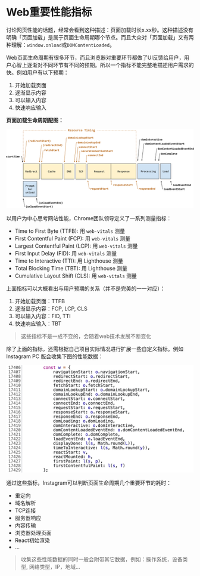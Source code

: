 # Web重要性能指标

讨论网页性能的话题，经常会看到这种描述：页面加载时长x.xx秒。这种描述没有明确「页面加载」是属于页面生命周期哪个节点。而且大众对「页面加载」又有两种理解：`window.onload`或`DOMContentLoaded`。

Web页面生命周期有很多环节，而且浏览器对重要环节都做了UI反馈给用户，用户心智上逐渐对不同环节有不同的预期。所以一个指标不能完整地描述用户需求的快。例如用户有以下预期：

1. 开始加载页面
2. 逐渐显示内容
3. 可以输入内容
4. 快速响应输入

**页面加载生命周期配图：**

![页面加载生命周期](./document-life.png)


以用户为中心思考网站性能，Chrome团队领导定义了一系列测量指标：

- Time to First Byte (TTFB): 用 `web-vitals` 测量
- First Contentful Paint (FCP): 用 `web-vitals` 测量
- Largest Contentful Paint (LCP): 用 `web-vitals` 测量
- First Input Delay (FID): 用 `web-vitals` 测量
- Time to Interactive (TTI): 用 Lighthouse 测量
- Total Blocking Time (TBT): 用 Lighthouse 测量
- Cumulative Layout Shift (CLS): 用 `web-vitals` 测量

上面指标可以大概看出与用户预期的关系（并不是完美的一一对应）：

1. 开始加载页面：TTFB
2. 逐渐显示内容：FCP, LCP, CLS
3. 可以输入内容：FID, TTI
4. 快速响应输入：TBT

> 这些指标不是一成不变的，会随着web技术发展不断变化


除了上面的指标，还需根据自己项目实际情况进行扩展一些自定义指标。例如 Instagram PC 版会收集下图的性能数据：

![instagram](instagram-performance.png)


通过这些指标，Instagram可以判断页面生命周期几个重要环节的耗时：

- 重定向
- 域名解析
- TCP连接
- 服务器响应
- 内容传输
- 浏览器处理页面
- React初始渲染
- ...

> 收集这些性能数据的同时一般会附带其它数据，例如：操作系统，设备类型, 网络类型，IP，地域...
